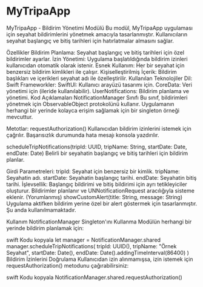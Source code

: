 # MyTripaApp
MyTripaApp - Bildirim Yönetimi Modülü
Bu modül, MyTripaApp uygulaması için seyahat bildirimlerini yönetmek amacıyla tasarlanmıştır. Kullanıcıların seyahat başlangıç ve bitiş tarihleri için hatırlatmalar almasını sağlar.

Özellikler
Bildirim Planlama: Seyahat başlangıç ve bitiş tarihleri için özel bildirimler ayarlar.
İzin Yönetimi: Uygulama başlatıldığında bildirim izinleri kullanıcıdan otomatik olarak istenir.
Esnek Kullanım: Her bir seyahat için benzersiz bildirim kimlikleri ile çalışır.
Kişiselleştirilmiş İçerik: Bildirim başlıkları ve içerikleri seyahat adı ile özelleştirilir.
Kullanılan Teknolojiler
Dil: Swift
Frameworkler:
SwiftUI: Kullanıcı arayüzü tasarımı için.
CoreData: Veri yönetimi için (ileride kullanılabilir).
UserNotifications: Bildirim planlama ve yönetimi.
Kod Açıklamaları
NotificationManager Sınıfı
Bu sınıf, bildirimleri yönetmek için ObservableObject protokolünü kullanır. Uygulamanın herhangi bir yerinde kolayca erişim sağlamak için bir singleton örneği mevcuttur.

Metotlar:
requestAuthorization()
Kullanıcıdan bildirim izinlerini istemek için çağrılır. Başarısızlık durumunda hata mesajı konsola yazdırılır.

scheduleTripNotifications(tripId: UUID, tripName: String, startDate: Date, endDate: Date)
Belirli bir seyahatin başlangıç ve bitiş tarihleri için bildirim planlar.

Girdi Parametreleri:
tripId: Seyahat için benzersiz bir kimlik.
tripName: Seyahatin adı.
startDate: Seyahatin başlangıç tarihi.
endDate: Seyahatin bitiş tarihi.
İşlevsellik:
Başlangıç bildirimi ve bitiş bildirimi için ayrı tetikleyiciler oluşturur.
Bildirimler planlanır ve UNNotificationRequest aracılığıyla sisteme eklenir.
(Yorumlanmış) showCustomAlert(title: String, message: String)
Uygulama aktifken bildirim yerine özel bir alert göstermek için tasarlanmıştır. Şu anda kullanılmamaktadır.

Kullanım
NotificationManager Singleton'ını Kullanma
Modülün herhangi bir yerinde bildirim planlamak için:

swift
Kodu kopyala
let manager = NotificationManager.shared
manager.scheduleTripNotifications(
    tripId: UUID(),
    tripName: "Örnek Seyahat",
    startDate: Date(),
    endDate: Date().addingTimeInterval(86400)
)
Bildirim İzinlerini Doğrulama
Kullanıcıdan izin alınmamışsa, izin istemek için requestAuthorization() metodunu çağırabilirsiniz:

swift
Kodu kopyala
NotificationManager.shared.requestAuthorization()
